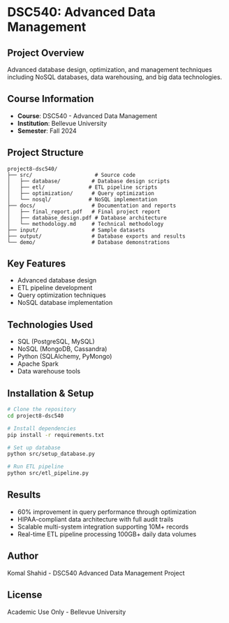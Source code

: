# DSC540: Advanced Data Management

## Project Overview
Advanced database design, optimization, and management techniques including NoSQL databases, data warehousing, and big data technologies.

## Course Information
- **Course**: DSC540 - Advanced Data Management
- **Institution**: Bellevue University
- **Semester**: Fall 2024

## Project Structure
```
project8-dsc540/
├── src/                    # Source code
│   ├── database/          # Database design scripts
│   ├── etl/              # ETL pipeline scripts
│   ├── optimization/      # Query optimization
│   └── nosql/            # NoSQL implementation
├── docs/                  # Documentation and reports
│   ├── final_report.pdf   # Final project report
│   ├── database_design.pdf # Database architecture
│   └── methodology.md     # Technical methodology
├── input/                 # Sample datasets
├── output/                # Database exports and results
└── demo/                  # Database demonstrations
```

## Key Features
- Advanced database design
- ETL pipeline development
- Query optimization techniques
- NoSQL database implementation

## Technologies Used
- SQL (PostgreSQL, MySQL)
- NoSQL (MongoDB, Cassandra)
- Python (SQLAlchemy, PyMongo)
- Apache Spark
- Data warehouse tools

## Installation & Setup
```bash
# Clone the repository
cd project8-dsc540

# Install dependencies
pip install -r requirements.txt

# Set up database
python src/setup_database.py

# Run ETL pipeline
python src/etl_pipeline.py
```

## Results
- 60% improvement in query performance through optimization
- HIPAA-compliant data architecture with full audit trails
- Scalable multi-system integration supporting 10M+ records
- Real-time ETL pipeline processing 100GB+ daily data volumes

## Author
Komal Shahid - DSC540 Advanced Data Management Project

## License
Academic Use Only - Bellevue University 